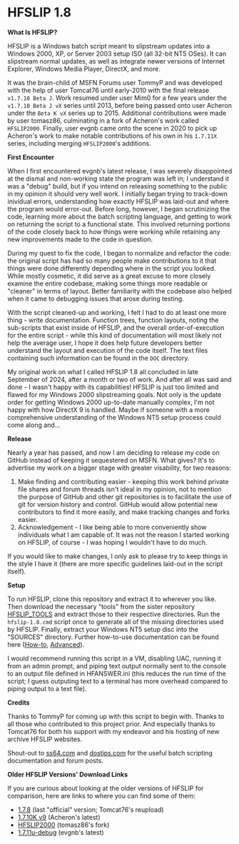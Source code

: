 # HFSLIP 1.8

**What Is HFSLIP?**

HFSLIP is a Windows batch script meant to slipstream updates into a Windows 2000, XP, or Server 2003 setup ISO (all 32-bit NT5 OSes). It can slipstream normal updates, as well as integrate newer versions of Internet Explorer, Windows Media Player, DirectX, and more.

It was the brain-child of MSFN Forums user TommyP and was developed with the help of user Tomcat76 until early-2010 with the final release `v1.7.10 Beta J`. Work resumed under user Mim0 for a few years under the `v1.7.10 Beta J vX` series until 2013, before being passed onto user Acheron under the `Beta K vX` series up to 2015. Additional contributions were made by user tomasz86, culminating in a fork of Acheron's work called `HFSLIP2000`. Finally, user evgnb came onto the scene in 2020 to pick up Acheron's work to make notable contributions of his own in his `1.7.11X` series, including merging `HFSLIP2000`'s additions.

**First Encounter**

When I first encountered evgnb's latest release, I was severely disappointed at the dismal and non-working state the program was left in; I understand it was a "debug" build, but if you intend on releasing something to the public in my opinion it should very well work. I initially began trying to track-down inividual errors, understanding how exactly HFSLIP was laid-out and where the program would error-out. Before long, however, I began scrutinizing the code, learning more about the batch scripting language, and getting to work on returning the script to a functional state. This involved returning portions of the code closely back to how things were working while retaining any new improvements made to the code in question.

During my quest to fix the code, I began to normalize and refactor the code: the original script has had so many people make contributions to it that things were done differently depending where in the script you looked. While mostly cosmetic, it did serve as a great excuse to more closely examine the entire codebase, making some things more readable or "cleaner" in terms of layout. Better familiarity with the codebase also helped when it came to debugging issues that arose during testing.

With the script cleaned-up and working, I felt I had to do at least one more thing - write documentation. Function trees, function layouts, noting the sub-scripts that exist inside of HFSLIP, and the overall order-of-execution for the entire script - while this kind of documentation will most likely not help the average user, I hope it does help future developers better understand the layout and execution of the code itself. The text files containing such information can be found in the `DOC` directory.

My original work on what I called HFSLIP 1.8 all concluded in late September of 2024, after a month or two of work. And after all was said and done - I wasn't happy with its capabilities! HFSLIP is just too limited and flawed for my Windows 2000 slipstreaming goals. Not only is the update order for getting Windows 2000 up-to-date manually complex, I'm not happy with how DirectX 9 is handled. Maybe if someone with a more comprehensive understanding of the Windows NT5 setup process could come along and...

**Release**

Nearly a year has passed, and now I am deciding to release my code on GitHub instead of keeping it sequestered on MSFN. What gives? It's to advertise my work on a bigger stage with greater visability, for two reasons:
1. Make finding and contributing easier - keeping this work behind private file shares and forum threads isn't ideal in my opinion, not to mention the purpose of GitHub and other git repositories is to facilitate the use of git for version history and control. GitHub would allow potential new contributors to find it more easily, and make tracking changes and forks easier.
2. Acknowledgement - I like being able to more conveniently show individuals what I am capable of. It was not the reason I started working on HFSLIP, of course - I was hoping I wouldn't have to do much.

If you would like to make changes, I only ask to please try to keep things in the style I have it (there are more specific guidelines laid-out in the script itself).

**Setup**

To run HFSLIP, clone this repository and extract it to wherever you like. Then download the necessary "tools" from the sister repository [HFSLIP_TOOLS](https://github.com/TheUltraCode/HFSLIP_TOOLS) and extract those to their respective directories. Run the `hfslip-1.8.cmd` script once to generate all of the missing directories used by HFSLIP. Finally, extract your Windows NT5 setup disc into the "SOURCES" directory. Further how-to-use documentation can be found here ([How-to](https://ballzofiya.be/-/hfslip/howto.html), [Advanced](https://ballzofiya.be/-/hfslip/)).

I would recommend running this script in a VM, disabling UAC, running it from an admin prompt, and piping text output normally sent to the console to an output file defined in HFANSWER.ini (this reduces the run time of the script; I guess outputing text to a terminal has more overhead compared to piping output to a text file).

**Credits**

Thanks to TommyP for coming up with this script to begin with. Thanks to all those who contributed to this project prior. And especially thanks to Tomcat76 for both his support with my endeavor and his hosting of new archive HFSLIP websites.

Shout-out to [ss64.com](https://ss64.com/nt/) and [dostips.com](https://www.dostips.com/) for the useful batch scripting documentation and forum posts.

**Older HFSLIP Versions' Download Links**

If you are curious about looking at the older versions of HFSLIP for comparison, here are links to where you can find some of them:
* [1.7.8](https://ballzofiya.be/-/hfslip/) (last "official" version; Tomcat76's reupload)
* [1.7.10K v9](https://msfn.org/board/topic/163230-new-hfslip-1710-beta-k-v9-build-20150818/) (Acheron's latest)
* [HFSLIP2000](https://twilczynski.com/windows/hfslip/) (tomasz86's fork)
* [1.7.11u-debug](https://msfn.org/board/topic/163230-new-hfslip-1710-beta-k-v9-build-20150818/page/8/#findComment-1187021) (evgnb's latest)
